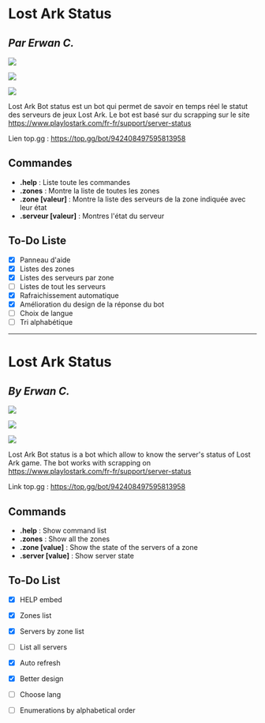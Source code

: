 # Lost Ark Status
## _Par Erwan C._

[![](https://img.shields.io/badge/Discord-7289DA?style=for-the-badge&logo=discord&logoColor=white)](https://discord.com/api/oauth2/authorize?client_id=942408497595813958&permissions=2048&scope=bot)

![](http://ForTheBadge.com/images/badges/made-with-python.svg)

[![](https://img.shields.io/badge/PayPal-00457C?style=for-the-badge&logo=paypal&logoColor=white)](https://paypal.me/erwanclx)

Lost Ark Bot status est un bot qui permet de savoir en temps réel le statut des serveurs de jeux Lost Ark.
Le bot est basé sur du scrapping sur le site https://www.playlostark.com/fr-fr/support/server-status


Lien top.gg : https://top.gg/bot/942408497595813958

## Commandes

- **.help** : Liste toute les commandes
- **.zones** : Montre la liste de toutes les zones
- **.zone [valeur]** : Montre la liste des serveurs de la zone indiquée avec leur état
- **.serveur [valeur]** : Montres l'état du serveur

## To-Do Liste
- [x] Panneau d'aide
- [x] Listes des zones
- [x] Listes des serveurs par zone
- [ ] Listes de tout les serveurs
- [x] Rafraichissement automatique
- [x] Amélioration du design de la réponse du bot 
- [ ] Choix de langue
- [ ] Tri alphabétique 

-------------

# Lost Ark Status
## _By Erwan C._

[![](https://img.shields.io/badge/Discord-7289DA?style=for-the-badge&logo=discord&logoColor=white)](https://discord.com/api/oauth2/authorize?client_id=942408497595813958&permissions=2048&scope=bot)

![](http://ForTheBadge.com/images/badges/made-with-python.svg)

[![](https://img.shields.io/badge/PayPal-00457C?style=for-the-badge&logo=paypal&logoColor=white)](https://paypal.me/erwanclx)

Lost Ark Bot status is a bot which allow to know the server's status of Lost Ark game.
The bot works with scrapping on https://www.playlostark.com/fr-fr/support/server-status


Link top.gg : https://top.gg/bot/942408497595813958

## Commands

- **.help** : Show command list
- **.zones** : Show all the zones
- **.zone [value]** : Show the state of the servers of a zone
- **.server [value]** : Show server state

## To-Do List
- [x] HELP embed
- [x] Zones list
- [x] Servers by zone list
- [ ] List all servers
- [x] Auto refresh
- [x] Better design
- [ ] Choose lang
- [ ] Enumerations by alphabetical order

